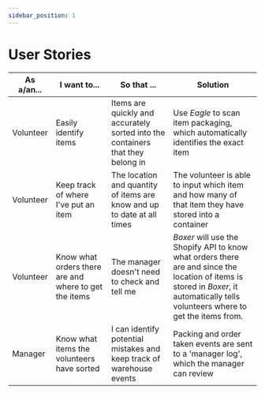 ```yaml
---
sidebar_position: 1
---
```


# User Stories

| As a/an... | I want to... | So that ... | Solution |
|------------|--------------|-------------|----------|
| Volunteer  | Easily identify items | Items are quickly and accurately sorted into the containers that they belong in | Use *Eagle* to scan item packaging, which automatically identifies the exact item |
| Volunteer | Keep track of where I've put an item | The location and quantity of items are know and up to date at all times | The volunteer is able to input which item and how many of that item they have stored into a container |
| Volunteer | Know what orders there are and where to get the items | The manager doesn't need to check and tell me | *Boxer* will use the Shopify API to know what orders there are and since the location of items is stored in *Boxer*, it automatically tells volunteers where to get the items from.
| Manager | Know what items the volunteers have sorted | I can identify potential mistakes and keep track of warehouse events | Packing and order taken events are sent to a 'manager log', which the manager can review |